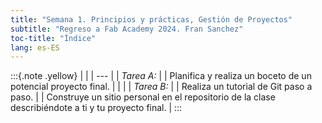```yaml
---
title: "Semana 1. Principios y prácticas, Gestión de Proyectos"
subtitle: "Regreso a Fab Academy 2024. Fran Sanchez"
toc-title: "Índice"
lang: es-ES
---
```

:::{.note .yellow}
|     |
| --- |
| *Tarea A:* |
| Planifica y realiza un boceto de un potencial proyecto final.  |
|     |
| *Tarea B:* |
| Realiza un tutorial de Git paso a paso. |
| Construye un sitio personal en el repositorio de la clase describiéndote a ti y tu proyecto final. |
:::

